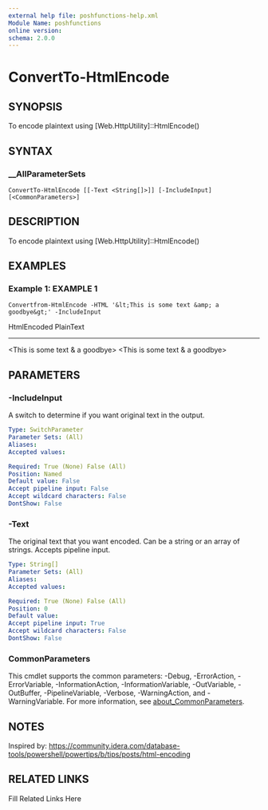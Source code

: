 ```yaml
---
external help file: poshfunctions-help.xml
Module Name: poshfunctions
online version: 
schema: 2.0.0
---
```


# ConvertTo-HtmlEncode

## SYNOPSIS

To encode plaintext using [Web.HttpUtility]::HtmlEncode()

## SYNTAX

### __AllParameterSets

```
ConvertTo-HtmlEncode [[-Text <String[]>]] [-IncludeInput] [<CommonParameters>]
```

## DESCRIPTION

To encode plaintext using [Web.HttpUtility]::HtmlEncode()


## EXAMPLES

### Example 1: EXAMPLE 1

```
Convertfrom-HtmlEncode -HTML '&lt;This is some text &amp; a goodbye&gt;' -IncludeInput
```

HtmlEncoded                               PlainText
-----------                               ---------
&lt;This is some text &amp; a goodbye&gt; <This is some text & a goodbye>






## PARAMETERS

### -IncludeInput

A switch to determine if you want original text in the output.

```yaml
Type: SwitchParameter
Parameter Sets: (All)
Aliases: 
Accepted values: 

Required: True (None) False (All)
Position: Named
Default value: False
Accept pipeline input: False
Accept wildcard characters: False
DontShow: False
```

### -Text

The original text that you want encoded.
Can be a string or an array of strings.
Accepts pipeline input.

```yaml
Type: String[]
Parameter Sets: (All)
Aliases: 
Accepted values: 

Required: True (None) False (All)
Position: 0
Default value: 
Accept pipeline input: True
Accept wildcard characters: False
DontShow: False
```


### CommonParameters

This cmdlet supports the common parameters: -Debug, -ErrorAction, -ErrorVariable, -InformationAction, -InformationVariable, -OutVariable, -OutBuffer, -PipelineVariable, -Verbose, -WarningAction, and -WarningVariable. For more information, see [about_CommonParameters](http://go.microsoft.com/fwlink/?LinkID=113216).

## NOTES

Inspired by: https://community.idera.com/database-tools/powershell/powertips/b/tips/posts/html-encoding


## RELATED LINKS

Fill Related Links Here

